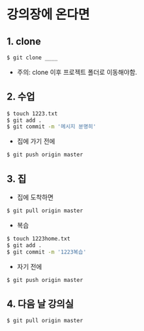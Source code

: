 # 강의장에 온다면

## 1. clone

```bash
$ git clone ____
```

- 주의: clone 이후 프로젝트 폴더로 이동해야함.

## 2. 수업

``` bash
$ touch 1223.txt
$ git add .
$ git commit -m '메시지 분명히'
```

- 집에 가기 전에

```bash
$ git push origin master
```

## 3. 집

- 집에 도착하면

```bash
$ git pull origin master
```

- 복습

```bash
$ touch 1223home.txt
$ git add .
$ git commit -m '1223복습'
```

- 자기 전에

```bash
$ git push origin master
```

## 4. 다음 날 강의실

```bash
$ git pull origin master
```



